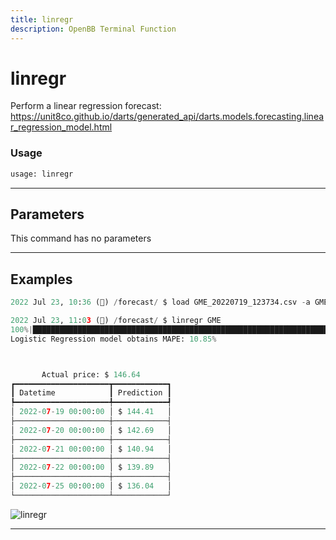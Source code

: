 ```yaml
---
title: linregr
description: OpenBB Terminal Function
---
```


# linregr

Perform a linear regression forecast: https://unit8co.github.io/darts/generated_api/darts.models.forecasting.linear_regression_model.html

### Usage

```python
usage: linregr
```

---

## Parameters

This command has no parameters

---

## Examples

```python
2022 Jul 23, 10:36 (🦋) /forecast/ $ load GME_20220719_123734.csv -a GME

2022 Jul 23, 11:03 (🦋) /forecast/ $ linregr GME
100%|███████████████████████████████████████████████████████████████████████████████████████████████████████████████████████████████████████████████████████████████████████████████████████████████████████████████| 115/115 [00:0700:00, 15.10it/s]
Logistic Regression model obtains MAPE: 10.85%



       Actual price: $ 146.64
┏━━━━━━━━━━━━━━━━━━━━━┳━━━━━━━━━━━━┓
┃ Datetime            ┃ Prediction ┃
┡━━━━━━━━━━━━━━━━━━━━━╇━━━━━━━━━━━━┩
│ 2022-07-19 00:00:00 │ $ 144.41   │
├─────────────────────┼────────────┤
│ 2022-07-20 00:00:00 │ $ 142.69   │
├─────────────────────┼────────────┤
│ 2022-07-21 00:00:00 │ $ 140.94   │
├─────────────────────┼────────────┤
│ 2022-07-22 00:00:00 │ $ 139.89   │
├─────────────────────┼────────────┤
│ 2022-07-25 00:00:00 │ $ 136.04   │
└─────────────────────┴────────────┘
```

![linregr](https://user-images.githubusercontent.com/72827203/180615335-26395da8-3848-40f4-a68b-d2c14475db95.png)

---

